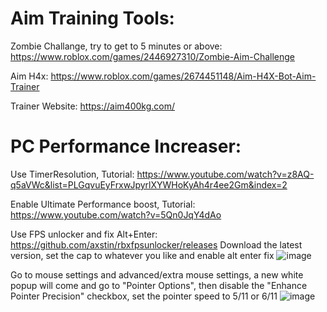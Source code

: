 # Aim Training Tools:
Zombie Challange, try to get to 5 minutes or above:
https://www.roblox.com/games/2446927310/Zombie-Aim-Challenge

Aim H4x:
https://www.roblox.com/games/2674451148/Aim-H4X-Bot-Aim-Trainer

Trainer Website:
https://aim400kg.com/

# PC Performance Increaser:
Use TimerResolution, Tutorial:
https://www.youtube.com/watch?v=z8AQ-q5aVWc&list=PLGqvuEyFrxwJpyrlXYWHoKyAh4r4ee2Gm&index=2

Enable Ultimate Performance boost, Tutorial:
https://www.youtube.com/watch?v=5Qn0JqY4dAo

Use FPS unlocker and fix Alt+Enter:
https://github.com/axstin/rbxfpsunlocker/releases
Download the latest version, set the cap to whatever you like and enable alt enter fix
![image](https://github.com/Appel-man/Aiming-Tips/assets/73490542/6b833e16-0f9c-471f-9e1b-3304be05f3bb)

Go to mouse settings and advanced/extra mouse settings, a new white popup will come and go to "Pointer Options", then disable the "Enhance Pointer Precision" checkbox, set the pointer speed to 5/11 or 6/11
![image](https://github.com/Appel-man/Aiming-Tips/assets/73490542/b42ac1aa-f9c6-4c49-8855-7895172f1f44)
